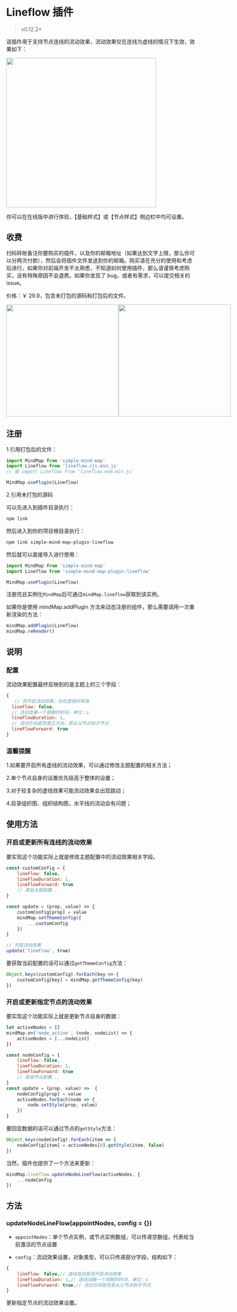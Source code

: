 # Lineflow 插件

> v0.12.2+

该插件用于支持节点连线的流动效果，流动效果仅在连线为虚线的情况下生效，效果如下：

<img src="../assets/img/lineflow.gif" style="width: 400px" />

你可以在在线版中进行体验，【基础样式】或【节点样式】侧边栏中均可设置。

## 收费

扫码转账备注你要购买的插件，以及你的邮箱地址（如果达到文字上限，那么你可以分两次付款），然后会将插件文件发送到你的邮箱。购买请在充分的使用和考虑后进行，如果你对前端开发不太熟悉，不知道如何使用插件，那么请谨慎考虑购买，没有特殊原因不会退费。如果你发现了 bug，或者有需求，可以提交相关的 issue。

价格：￥ 29.9，包含未打包的源码和打包后的文件。

<p style="display:flex;align-items: flex-end;">

<img src="../assets/img/alipay.jpg" style="width: 300px" />
<img src="../assets/img/wechat.jpg" style="width: 300px" />

</p>

## 注册

1.引用打包后的文件：

```js
import MindMap from 'simple-mind-map'
import Lineflow from 'lineflow.cjs.min.js'
// 或 import Lineflow from 'lineflow.esm.min.js'

MindMap.usePlugin(Lineflow)
```

2.引用未打包的源码

可以先进入到插件目录执行：

```bash
npm link
```

然后进入到你的项目根目录执行：

```bash
npm link simple-mind-map-plugin-lineflow
```

然后就可以直接导入进行使用：

```js
import MindMap from 'simple-mind-map'
import Lineflow from 'simple-mind-map-plugin-lineflow'

MindMap.usePlugin(Lineflow)
```

注册完且实例化`MindMap`后可通过`mindMap.lineflow`获取到该实例。

如果你是使用 mindMap.addPlugin 方法来动态注册的组件，那么需要调用一次重新渲染的方法：

```js
mindMap.addPlugin(Lineflow)
mindMap.reRender()
```

## 说明

### 配置

流动效果配置最终反映到的是主题上的三个字段：

```js
{
   // 否开启流动效果，仅在虚线时有效
  lineFlow: false,
  // 流动效果一个周期的时间，单位：s
  lineFlowDuration: 1,
  // 流动方向是否是正方向，即从父节点到子节点
  lineFlowForward: true
}
```

### 温馨提醒

1.如果要开启所有虚线的流动效果，可以通过修改主题配置的相关方法；

2.单个节点自身的设置优先级高于整体的设置；

3.对于较复杂的虚线效果可能流动效果会出现跳动；

4.目录组织图、组织结构图，水平线的流动会有问题；

## 使用方法

### 开启或更新所有连线的流动效果

要实现这个功能实际上就是修改主题配置中的流动效果相关字段。

```js
const customConfig = {
    lineFlow: false,
    lineFlowDuration: 1,
    lineFlowForward: true
    // 其他主题配置...
}

const update = (prop, value) => {
    customConfig[prop] = value
    mindMap.setThemeConfig({
        ...customConfig
    })
}

// 开启流动效果
update('lineFlow', true)
```

要获取当前配置的话可以通过`getThemeConfig`方法：

```js
Object.keys(customConfig).forEach(key => {
    customConfig[key] = mindMap.getThemeConfig(key)
})
```

### 开启或更新指定节点的流动效果

要实现这个功能实际上就是更新节点自身的数据：

```js
let activeNodes = []
mindMap.on('node_active', (node, nodeList) => {
    activeNodes = [...nodeList]
})

const nodeConfig = {
    lineFlow: false,
    lineFlowDuration: 1,
    lineFlowForward: true
    // 其他节点配置...
}
const update = (prop, value) =>  {
    nodeConfig[prop] = value
    activeNodes.forEach(node => {
        node.setStyle(prop, value)
    })
}
```

要回显数据的话可以通过节点的`getStyle`方法：

```js
Object.keys(nodeConfig).forEach(item => {
    nodeConfig[item] = activeNodes[0].getStyle(item, false)
})
```

当然，插件也提供了一个方法来更新：

```js
mindMap.lineflow.updateNodeLineFlow(activeNodes, {
    ...nodeConfig
})
```

## 方法

### updateNodeLineFlow(appointNodes, config = {})

- `appointNodes`：单个节点实例，或节点实例数组，可以传递空数组，代表给当前激活的节点设置

- `config`：流动效果设置，对象类型，可以只传递部分字段，结构如下：

```js
{
    lineFlow: false,// 虚线连线是否开启流动效果
    lineFlowDuration: 1,// 连线动画一个周期的时间，单位：s
    lineFlowForward: true,// 流动方向是否是从父节点到子节点
}
```

更新指定节点的流动效果设置。